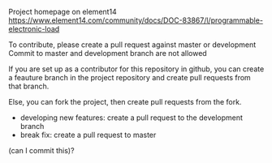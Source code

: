 Project homepage on element14 https://www.element14.com/community/docs/DOC-83867/l/programmable-electronic-load

To contribute, please create a pull request against master or development
Commit to master and development branch are not allowed

If you are set up as a contributor for this repository in github, you can create a feauture branch in the project repository and create pull requests from that branch.

Else, you can fork the project, then create pull requests from the fork.


- developing new features: create a pull request to the development branch
- break fix: create a pull request to master 

(can I commit this)?
